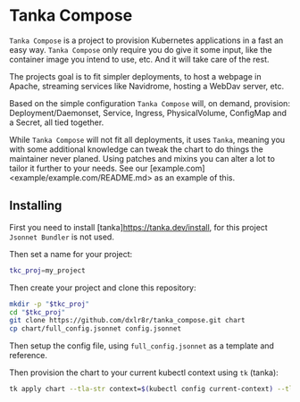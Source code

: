 # Tanka Compose

`Tanka Compose` is a project to provision Kubernetes applications in a fast an easy way. `Tanka Compose` only require you do give it some input, like the container image you intend to use, etc. And it will take care of the rest.

The projects goal is to fit simpler deployments, to host a webpage in Apache, streaming services like Navidrome, hosting a WebDav server, etc.

Based on the simple configuration `Tanka Compose` will, on demand, provision: Deployment/Daemonset, Service, Ingress, PhysicalVolume, ConfigMap and a Secret, all tied together.

While `Tanka Compose` will not fit all deployments, it uses `Tanka`, meaning you with some additional knowledge can tweak the chart to do things the maintainer never planed. Using patches and mixins you can alter a lot to tailor it further to your needs. See our [example.com]<example/example.com/README.md> as an example of this.

## Installing

First you need to install [tanka]<https://tanka.dev/install>, for this project `Jsonnet Bundler` is not used.

Then set a name for your project:

```sh
tkc_proj=my_project
```

Then create your project and clone this repository:

```sh
mkdir -p "$tkc_proj"
cd "$tkc_proj"
git clone https://github.com/dxlr8r/tanka_compose.git chart
cp chart/full_config.jsonnet config.jsonnet
```

Then setup the config file, using `full_config.jsonnet` as a template and reference.

Then provision the chart to your current kubectl context using `tk` (tanka):

```sh
tk apply chart --tla-str context=$(kubectl config current-context) --tla-code config="$(cat config.jsonnet)"
```
